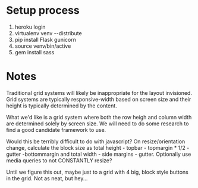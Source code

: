 # Setup process
1. heroku login
1. virtualenv venv --distribute
1. pip install Flask gunicorn
1. source venv/bin/active
1. gem install sass



# Notes
Traditional grid systems will likely be inappropriate for the layout invisioned.  Grid systems are typically responsive-width based on screen size and their height is typically determined by the content.

What we'd like is a grid system where both the row heigh and column width are determined solely by screen size.  We will need to do some research to find a good candidate framework to use.

Would this be terribly difficult to do with javascript?  On resize/orientation change, calculate the block size as total height - topbar - topmargin * 1/2 - gutter -bottommargin and total width - side margins - gutter.  Optionally use media queries to not CONSTANTLY resize?

Until we figure this out, maybe just to a grid with 4 big, block style buttons in the grid.  Not as neat, but hey...
